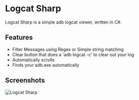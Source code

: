 # Logcat Sharp #
Logcat Sharp is a simple adb logcat viewer, written in C#.

## Features ##
+ Filter Messages using Regex or Simple string matching
+ Clear button that does a 'adb logcat -c' to clear out your log
+ Automatically scrolls
+ Finds your adb.exe automatically

## Screenshots ##
![Logcat Sharp](https://github.com/Redth/LogcatSharp/raw/master/LogcatSharpScreenshot.png "Logcat Sharp")
